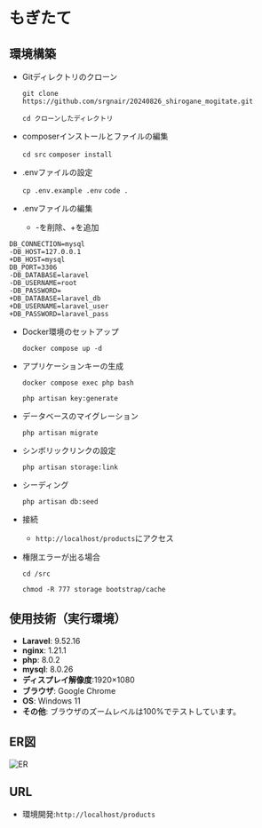 # もぎたて

## 環境構築

- Gitディレクトリのクローン

  `git clone https://github.com/srgnair/20240826_shirogane_mogitate.git`

  `cd クローンしたディレクトリ`

- composerインストールとファイルの編集

  `cd src`
  `composer install`

- .envファイルの設定
  
  `cp .env.example .env`
  `code .`

- .envファイルの編集
  
  - -を削除、+を追加

```
DB_CONNECTION=mysql
-DB_HOST=127.0.0.1
+DB_HOST=mysql
DB_PORT=3306
-DB_DATABASE=laravel
-DB_USERNAME=root
-DB_PASSWORD=
+DB_DATABASE=laravel_db
+DB_USERNAME=laravel_user
+DB_PASSWORD=laravel_pass
```

- Docker環境のセットアップ
  
  `docker compose up -d`

- アプリケーションキーの生成

  `docker compose exec php bash`

  `php artisan key:generate`

- データベースのマイグレーション

  `php artisan migrate`

- シンボリックリンクの設定

  `php artisan storage:link`

- シーディング

  `php artisan db:seed`

- 接続

  - `http://localhost/products`にアクセス

- 権限エラーが出る場合

  `cd /src`

  `chmod -R 777 storage bootstrap/cache`


## 使用技術（実行環境）
- **Laravel**: 9.52.16
- **nginx**: 1.21.1
- **php**: 8.0.2
- **mysql**: 8.0.26
- **ディスプレイ解像度**:1920×1080
- **ブラウザ**: Google Chrome
- **OS**: Windows 11
- **その他**: ブラウザのズームレベルは100%でテストしています。

## ER図
![ER](https://github.com/user-attachments/assets/fe0ad44d-2d27-40cc-9e8a-27d37c01520a)


## URL
- 環境開発:`http://localhost/products`
